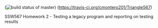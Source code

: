 (![build status of master](https://travis-ci.org/cmontero201/Triangle567.svg?branch=master))
(https://travis-ci.org/cmontero201/Triangle567)

SSW567 Homework 2 - Testing a legacy program and reporting on testing results

